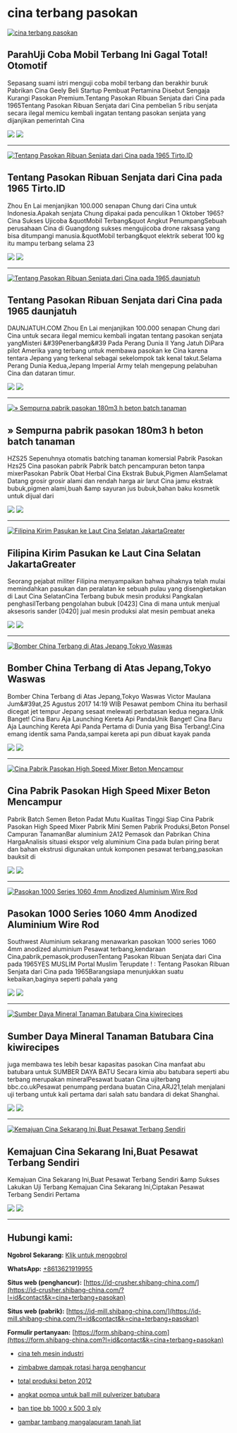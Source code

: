# cina terbang pasokan

<a href="https://swt.shibang-china.com/?l=id&img&k=cina+terbang+pasokan" target="_blank">![cina terbang pasokan](http://static.shibang-china.com/all-800x300/749.jpg)</a>

## ParahUji Coba Mobil Terbang Ini Gagal Total! Otomotif
Sepasang suami istri menguji coba mobil terbang dan berakhir buruk Pabrikan Cina Geely Beli Startup Pembuat Pertamina Disebut Sengaja Kurangi Pasokan Premium.Tentang Pasokan Ribuan Senjata dari Cina pada 1965Tentang Pasokan Ribuan Senjata dari Cina pembelian 5 ribu senjata secara ilegal memicu kembali ingatan tentang pasokan senjata yang dijanjikan pemerintah Cina


<a href="https://whatsapp.shibangsoft.com/WhatsApp.php" target="_blank" title="WhatsApp">![](http://static.shibang-china.com/icon/whatsapp.png)</a> <a href="https://swt.shibang-china.com/?l=id&icon&k=cina+terbang+pasokan" target="_blank">![](http://static.shibang-china.com/icon/chat-id.png)</a>

---

<a href="https://swt.shibang-china.com/?l=id&img&k=cina+terbang+pasokan" target="_blank">![Tentang Pasokan Ribuan Senjata dari Cina pada 1965 Tirto.ID](http://static.shibang-china.com/all-800x300/121.jpg)</a>

## Tentang Pasokan Ribuan Senjata dari Cina pada 1965 Tirto.ID
Zhou En Lai menjanjikan 100.000 senapan Chung dari Cina untuk Indonesia.Apakah senjata Chung dipakai pada penculikan 1 Oktober 1965?Cina Sukses Ujicoba &quotMobil Terbang&quot Angkut PenumpangSebuah perusahaan Cina di Guangdong sukses mengujicoba drone raksasa yang bisa ditumpangi manusia.&quotMobil terbang&quot elektrik seberat 100 kg itu mampu terbang selama 23


<a href="https://whatsapp.shibangsoft.com/WhatsApp.php" target="_blank" title="WhatsApp">![](http://static.shibang-china.com/icon/whatsapp.png)</a> <a href="https://swt.shibang-china.com/?l=id&icon&k=cina+terbang+pasokan" target="_blank">![](http://static.shibang-china.com/icon/chat-id.png)</a>

---

<a href="https://swt.shibang-china.com/?l=id&img&k=cina+terbang+pasokan" target="_blank">![Tentang Pasokan Ribuan Senjata dari Cina pada 1965 daunjatuh](http://static.shibang-china.com/all-800x300/1135.jpg)</a>

## Tentang Pasokan Ribuan Senjata dari Cina pada 1965 daunjatuh
DAUNJATUH.COM Zhou En Lai menjanjikan 100.000 senapan Chung dari Cina untuk secara ilegal memicu kembali ingatan tentang pasokan senjata yangMisteri &#39Penerbang&#39 Pada Perang Dunia II Yang Jatuh DiPara pilot Amerika yang terbang untuk membawa pasokan ke Cina karena tentara Jepang yang terkenal sebagai sekelompok tak kenal takut.Selama Perang Dunia Kedua,Jepang Imperial Army telah mengepung pelabuhan Cina dan dataran timur.


<a href="https://whatsapp.shibangsoft.com/WhatsApp.php" target="_blank" title="WhatsApp">![](http://static.shibang-china.com/icon/whatsapp.png)</a> <a href="https://swt.shibang-china.com/?l=id&icon&k=cina+terbang+pasokan" target="_blank">![](http://static.shibang-china.com/icon/chat-id.png)</a>

---

<a href="https://swt.shibang-china.com/?l=id&img&k=cina+terbang+pasokan" target="_blank">![» Sempurna pabrik pasokan 180m3 h beton batch tanaman](http://static.shibang-china.com/all-800x300/667.jpg)</a>

## » Sempurna pabrik pasokan 180m3 h beton batch tanaman
HZS25 Sepenuhnya otomatis batching tanaman komersial Pabrik Pasokan Hzs25 Cina pasokan pabrik Pabrik batch pencampuran beton tanpa mixerPasokan Pabrik Obat Herbal Cina Ekstrak Bubuk,Pigmen AlamSelamat Datang grosir grosir alami dan rendah harga air larut Cina jamu ekstrak bubuk,pigmen alami,buah &amp sayuran jus bubuk,bahan baku kosmetik untuk dijual dari


<a href="https://whatsapp.shibangsoft.com/WhatsApp.php" target="_blank" title="WhatsApp">![](http://static.shibang-china.com/icon/whatsapp.png)</a> <a href="https://swt.shibang-china.com/?l=id&icon&k=cina+terbang+pasokan" target="_blank">![](http://static.shibang-china.com/icon/chat-id.png)</a>

---

<a href="https://swt.shibang-china.com/?l=id&img&k=cina+terbang+pasokan" target="_blank">![Filipina Kirim Pasukan ke Laut Cina Selatan JakartaGreater](http://static.shibang-china.com/all-800x300/1477.jpg)</a>

## Filipina Kirim Pasukan ke Laut Cina Selatan JakartaGreater
Seorang pejabat militer Filipina menyampaikan bahwa pihaknya telah mulai memindahkan pasukan dan peralatan ke sebuah pulau yang disengketakan di Laut Cina SelatanCina Terbang bubuk mesin produksi Pangkalan penghasilTerbang pengolahan bubuk [0423] Cina di mana untuk menjual aksesoris sander [0420] jual mesin produksi alat mesin pembuat aneka


<a href="https://whatsapp.shibangsoft.com/WhatsApp.php" target="_blank" title="WhatsApp">![](http://static.shibang-china.com/icon/whatsapp.png)</a> <a href="https://swt.shibang-china.com/?l=id&icon&k=cina+terbang+pasokan" target="_blank">![](http://static.shibang-china.com/icon/chat-id.png)</a>

---

<a href="https://swt.shibang-china.com/?l=id&img&k=cina+terbang+pasokan" target="_blank">![Bomber China Terbang di Atas Jepang,Tokyo Waswas](http://static.shibang-china.com/all-800x300/688.jpg)</a>

## Bomber China Terbang di Atas Jepang,Tokyo Waswas
Bomber China Terbang di Atas Jepang,Tokyo Waswas Victor Maulana Jum&#39at,25 Agustus 2017 14:19 WIB Pesawat pembom China itu berhasil dicegat jet tempur Jepang sesaat melewati perbatasan kedua negara.Unik Banget! Cina Baru Aja Launching Kereta Api PandaUnik Banget! Cina Baru Aja Launching Kereta Api Panda Pertama di Dunia yang Bisa Terbang!.Cina emang identik sama Panda,sampai kereta api pun dibuat kayak panda


<a href="https://whatsapp.shibangsoft.com/WhatsApp.php" target="_blank" title="WhatsApp">![](http://static.shibang-china.com/icon/whatsapp.png)</a> <a href="https://swt.shibang-china.com/?l=id&icon&k=cina+terbang+pasokan" target="_blank">![](http://static.shibang-china.com/icon/chat-id.png)</a>

---

<a href="https://swt.shibang-china.com/?l=id&img&k=cina+terbang+pasokan" target="_blank">![Cina Pabrik Pasokan High Speed Mixer Beton Mencampur](http://static.shibang-china.com/all-800x300/321.jpg)</a>

## Cina Pabrik Pasokan High Speed Mixer Beton Mencampur
Pabrik Batch Semen Beton Padat Mutu Kualitas Tinggi Siap Cina Pabrik Pasokan High Speed Mixer Pabrik Mini Semen Pabrik Produksi,Beton Ponsel Campuran TanamanBar aluminium 2A12 Pemasok dan Pabrikan China HargaAnalisis situasi ekspor velg aluminium Cina pada bulan piring berat dan bahan ekstrusi digunakan untuk komponen pesawat terbang,pasokan bauksit di


<a href="https://whatsapp.shibangsoft.com/WhatsApp.php" target="_blank" title="WhatsApp">![](http://static.shibang-china.com/icon/whatsapp.png)</a> <a href="https://swt.shibang-china.com/?l=id&icon&k=cina+terbang+pasokan" target="_blank">![](http://static.shibang-china.com/icon/chat-id.png)</a>

---

<a href="https://swt.shibang-china.com/?l=id&img&k=cina+terbang+pasokan" target="_blank">![Pasokan 1000 Series 1060 4mm Anodized Aluminium Wire Rod](http://static.shibang-china.com/all-800x300/181.jpg)</a>

## Pasokan 1000 Series 1060 4mm Anodized Aluminium Wire Rod
Southwest Aluminium sekarang menawarkan pasokan 1000 series 1060 4mm anodized aluminium Pesawat terbang,kendaraan Cina,pabrik,pemasok,produsenTentang Pasokan Ribuan Senjata dari Cina pada 1965YES MUSLIM Portal Muslim Terupdate ! : Tentang Pasokan Ribuan Senjata dari Cina pada 1965Barangsiapa menunjukkan suatu kebaikan,baginya seperti pahala yang


<a href="https://whatsapp.shibangsoft.com/WhatsApp.php" target="_blank" title="WhatsApp">![](http://static.shibang-china.com/icon/whatsapp.png)</a> <a href="https://swt.shibang-china.com/?l=id&icon&k=cina+terbang+pasokan" target="_blank">![](http://static.shibang-china.com/icon/chat-id.png)</a>

---

<a href="https://swt.shibang-china.com/?l=id&img&k=cina+terbang+pasokan" target="_blank">![Sumber Daya Mineral Tanaman Batubara Cina kiwirecipes](http://static.shibang-china.com/all-800x300/428.jpg)</a>

## Sumber Daya Mineral Tanaman Batubara Cina kiwirecipes
juga membawa tes lebih besar kapasitas pasokan Cina manfaat abu batubara untuk SUMBER DAYA BATU Secara kimia abu batubara seperti abu terbang merupakan mineralPesawat buatan Cina ujiterbang bbc.co.ukPesawat penumpang perdana buatan Cina,ARJ21,telah menjalani uji terbang untuk kali pertama dari salah satu bandara di dekat Shanghai.


<a href="https://whatsapp.shibangsoft.com/WhatsApp.php" target="_blank" title="WhatsApp">![](http://static.shibang-china.com/icon/whatsapp.png)</a> <a href="https://swt.shibang-china.com/?l=id&icon&k=cina+terbang+pasokan" target="_blank">![](http://static.shibang-china.com/icon/chat-id.png)</a>

---

<a href="https://swt.shibang-china.com/?l=id&img&k=cina+terbang+pasokan" target="_blank">![Kemajuan Cina Sekarang Ini,Buat Pesawat Terbang Sendiri](http://static.shibang-china.com/all-800x300/652.jpg)</a>

## Kemajuan Cina Sekarang Ini,Buat Pesawat Terbang Sendiri
Kemajuan Cina Sekarang Ini,Buat Pesawat Terbang Sendiri &amp Sukses Lakukan Uji Terbang Kemajuan Cina Sekarang Ini,Ciptakan Pesawat Terbang Sendiri Pertama

<a href="https://whatsapp.shibangsoft.com/WhatsApp.php" target="_blank" title="WhatsApp">![](http://static.shibang-china.com/icon/whatsapp.png)</a> <a href="https://swt.shibang-china.com/?l=id&icon&k=cina+terbang+pasokan" target="_blank">![](http://static.shibang-china.com/icon/chat-id.png)</a>

---
## Hubungi kami:

**Ngobrol Sekarang:** [Klik untuk mengobrol](https://swt.shibang-china.com?l=id&contact&k=cina+terbang+pasokan)

**WhatsApp:**  [+8613621919955](https://whatsapp.shibangsoft.com/WhatsApp.php)

**Situs web (penghancur):** [https://id-crusher.shibang-china.com/](https://id-crusher.shibang-china.com/?l=id&contact&k=cina+terbang+pasokan)

**Situs web (pabrik):** [https://id-mill.shibang-china.com/](https://id-mill.shibang-china.com/?l=id&contact&k=cina+terbang+pasokan)

**Formulir pertanyaan:** [https://form.shibang-china.com](https://form.shibang-china.com?l=id&contact&k=cina+terbang+pasokan)

* [cina teh mesin industri](../35/cina%20teh%20mesin%20industri.md)

* [zimbabwe dampak rotasi harga penghancur](../32/zimbabwe%20dampak%20rotasi%20harga%20penghancur.md)

* [total produksi beton 2012](../35/total%20produksi%20beton%202012.md)

* [angkat pompa untuk ball mill pulverizer batubara](../34/angkat%20pompa%20untuk%20ball%20mill%20pulverizer%20batubara.md)

* [ban tipe bb 1000 x 500 3 ply](../39/ban%20tipe%20bb%201000%20x%20500%203%20ply.md)

* [gambar tambang mangalapuram tanah liat](../31/gambar%20tambang%20mangalapuram%20tanah%20liat.md)